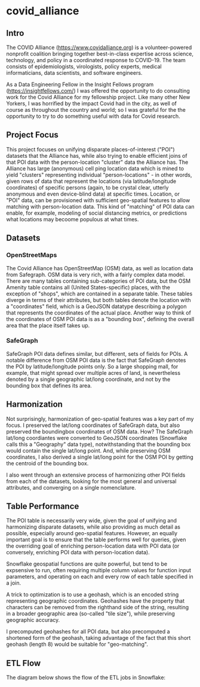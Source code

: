 # covid_alliance

## Intro
The COVID Alliance (https://www.covidalliance.org) is a volunteer-powered nonprofit coalition bringing together best-in-class expertise across science, technology, and policy in a coordinated response to COVID-19. The team consists of epidemiologists, virologists, policy experts, medical informaticians, data scientists, and software engineers.

As a Data Engineering Fellow in the Insight Fellows program (https://insightfellows.com/) I was offered the opportunity to do consulting work for the Covid 
Alliance for my fellowship project. Like many other New Yorkers, I was horrified by the impact Covid had in the city, as well of course as throughout the country and world; so I was grateful for the the opportunity to try to do something useful with data for Covid research.

## Project Focus
This project focuses on unifying disparate places-of-interest ("POI") datasets that the Alliance has, while also trying to enable efficient joins of that POI data
with the person-location "cluster" data the Alliance has. The Alliance has large (anonymous) cell ping location data which is mined to yield "clusters" representing individual "person-locations" - in other words, given rows of data that represent the locations (via latitude/longitude coordinates) of specific persons (again, to be crystal clear, utterly anonymous and even device-blind data) at specific times. Location, or "POI" data, can be provisioned with sufficient geo-spatial features to allow matching with person-location data.  This kind of "matching" of POI data can enable, for example, modeling of social distancing metrics, or predictions what locations may becoome populous at what times.

## Datasets
### OpenStreetMaps
The Covid Alliance has OpenStreetMap (OSM) data, as well as location data from Safegraph.  OSM data is very rich, with a fairly complex data model. There are many tables containing sub-categories of POI data, but the OSM Amenity table contains all (United States-specific) places, with the exception of "shops", which are contained in a separate table. These tables diverge in terms of their attributes, but both tables denote the location with a "coordinates" field, which is a GeoJSON datatype describing a polygon that represents the coordinates of the actual place. Another way to think of the coordinates of OSM POI data is as a "bounding box", defining the overall area that the place itself takes up.

### SafeGraph
SafeGraph POI data defines similar, but different, sets of fields for POIs. A notable difference from OSM POI data is the fact that SafeGraph denotes the POI by latitude/longitude points only. So a large shopping mall, for example, that might spread over multiple acres of land, is nevertheless denoted by a single geographic lat/long coordinate, and not by the bounding box that defines its area.

## Harmonization
Not surprisingly, harmonization of geo-spatial features was a key part of my focus. I preserved the lat/long coordinates of SafeGraph data, but also preserved the boundingbox coordinates of OSM data. How? The SafeGraph lat/long coordiantes were converted to GeoJSON coordinates (Snowflake calls this a "Geography" data type), notwithstanding that the bounding box would contain the single lat/long point. And, while preserving OSM coordinates, I also derived a single lat/long point for the OSM POI by getting the centroid of the bounding box.

I also went through an extensive process of harmonizing other POI fields from each of the datasets, looking for the most general and universal attributes, and converging on a single nomenclature.

## Table Performance
The POI table is necessarily very wide, given the goal of unifying and harmonizing disparate datasets, while also providing as much detail as possible, especially around geo-spatial features.  However, an equally important goal is to ensure that the table performs well for queries, given the overriding goal of enriching person-location data with POI data (or conversely, enriching POI data with person-location data).

Snowflake geospatial functions are quite powerful, but tend to be expsensive to run, often requiring multiple column values for function input parameters, and operating on each and every row of each table specified in a join.

A trick to optimization is to use a geohash, which is an encoded string representing geographic coordinates. Geohashes have the property that characters can be removed from the righthand side of the string, resulting in a broader geographic area (so-called "tile size"), while preserving geographic accuracy.

I precomputed geohashes for all POI data, but also precomputed a shortened form of the geohash, taking advantage of the fact that this short geohash (length 8) would be suitable for "geo-matching".

## ETL Flow
The diagram below shows the flow of the ETL jobs in Snowflake:

